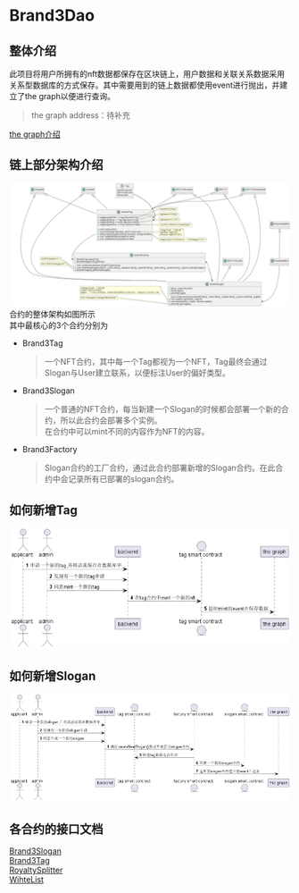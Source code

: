 # Brand3Dao

## 整体介绍

此项目将用户所拥有的nft数据都保存在区块链上，用户数据和关联关系数据采用关系型数据库的方式保存。其中需要用到的链上数据都使用event进行抛出，并建立了the
graph以便进行查询。
> the graph address：待补充

[the graph介绍](https://thegraph.com/en/)

## 链上部分架构介绍

![img_1.png](img_1.png)
合约的整体架构如图所示  
其中最核心的3个合约分别为

* Brand3Tag
  > 一个NFT合约，其中每一个Tag都视为一个NFT，Tag最终会通过Slogan与User建立联系，以便标注User的偏好类型。
* Brand3Slogan
  > 一个普通的NFT合约，每当新建一个Slogan的时候都会部署一个新的合约，所以此合约会部署多个实例。  
  > 在合约中可以mint不同的内容作为NFT的内容。
* Brand3Factory
  > Slogan合约的工厂合约，通过此合约部署新增的Slogan合约。在此合约中会记录所有已部署的slogan合约。

## 如何新增Tag

![img.png](img.png)

## 如何新增Slogan

![img_2.png](img_2.png)

## 各合约的接口文档

[Brand3Slogan](./docs/Brand3SloganDoc.md)  
[Brand3Tag](./docs/Brand3TagDoc.md)  
[RoyaltySplitter](./docs/RoyaltySplitterDoc.md)  
[WihteList](./docs/WhiteListDoc.md)  

